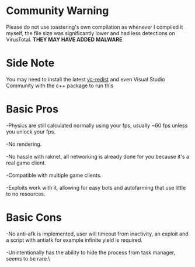 # Community Warning
Please do not use toastering's own compilation as whenever I compiled it myself, the file size was significantly lower and had less detections on VirusTotal. **THEY MAY HAVE ADDED MALWARE**

# Side Note
You may need to install the latest [vc-redist](https://learn.microsoft.com/en-us/cpp/windows/latest-supported-vc-redist?view=msvc-170) and even Visual Studio Community with the c++ package to run this

# Basic Pros
-Physics are still calculated normally using your fps, usually ~60 fps unless you unlock your fps.\
\
-No rendering.\
\
-No hassle with raknet, all networking is already done for you because it's a real game client.\
\
-Compatible with multiple game clients.\
\
-Exploits work with it, allowing for easy bots and autofarming that use little to no resources.
# Basic Cons
-No anti-afk is implemented, user will timeout from inactivity, an exploit and a script with antiafk for example infinite yield is required.\
\
-Unintentionally has the ability to hide the process from task manager, seems to be rare.\
